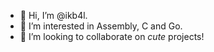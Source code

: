 - 👋 Hi, I’m @ikb4l.
- 👀 I’m interested in Assembly, C and Go.
- 💞️ I’m looking to collaborate on *cute* projects!
